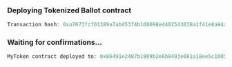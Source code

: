 ### Deploying Tokenized Ballot contract

```typescript
Transaction hash: 0xa7073fcf01389a7abd53f4b108098e4402543038a1f41e8a94a812e5ada22a1b
```

### Waiting for confirmations...

```typescript
MyToken contract deployed to: 0x86491e2487b1909b2e6b8493e081a18ee5c1005a
```

